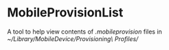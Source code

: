 # MobileProvisionList

A tool to help view contents of *.mobileprovision* files in *~/Library/MobileDevice/Provisioning\ Profiles/*